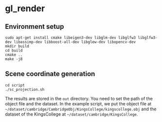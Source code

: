 # gl_render

## Environment setup
```
sudo apt-get install cmake libeigen3-dev libglm-dev libglfw3 libglfw3-dev libassimp-dev libboost-all-dev libglew-dev libopencv-dev
mkdir build
cd build
cmake ..
make -j8
```
## Scene coordinate generation
```
cd script
./sc_projection.sh
```
The results are stored in the `out` directory. You need to set the path of the object file and the dataset. In the example script, we put the object file at `~/dataset/cambridge/CambridgeObj/KingsCollege/kingscollege.obj` and the dataset of the KingsCollege at `~/dataset/cambridge/KingsCollege`.